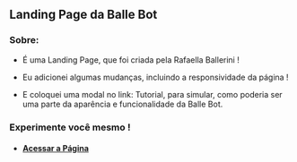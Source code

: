 ## Landing Page da Balle Bot

### Sobre:

* É uma Landing Page, que foi criada pela Rafaella Ballerini !

* Eu adicionei algumas mudanças, incluindo a responsividade da página !

* E coloquei uma modal no link: Tutorial, para simular, como poderia ser uma parte da aparência e funcionalidade da Balle Bot.

### Experimente você mesmo !

* #### <a href="https://joao3872.github.io/Landing_Page/">Acessar a Página</a>
